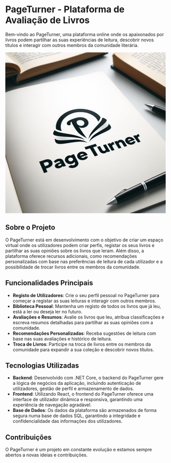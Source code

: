 # PageTurner - Plataforma de Avaliação de Livros

Bem-vindo ao PageTurner, uma plataforma online onde os apaixonados por livros podem partilhar as suas experiências de leitura, descobrir novos títulos e interagir com outros membros da comunidade literária.

[![Banner PageTurner](https://github.com/hs1lva/PageTurner/raw/main/img/logos/banner.jpg)](https://link_para_seu_destino)

## Sobre o Projeto

O PageTurner está em desenvolvimento com o objetivo de criar um espaço virtual onde os utilizadores podem criar perfis, registar os seus livros e partilhar as suas opiniões sobre os livros que leram. Além disso, a plataforma oferece recursos adicionais, como recomendações personalizadas com base nas preferências de leitura de cada utilizador e a possibilidade de trocar livros entre os membros da comunidade.

## Funcionalidades Principais

- **Registo de Utilizadores**: Crie o seu perfil pessoal no PageTurner para começar a registar as suas leituras e interagir com outros membros.
- **Biblioteca Pessoal**: Mantenha um registo de todos os livros que já leu, está a ler ou deseja ler no futuro.
- **Avaliações e Resumos**: Avalie os livros que leu, atribua classificações e escreva resumos detalhadas para partilhar as suas opiniões com a comunidade.
- **Recomendações Personalizadas**: Receba sugestões de leitura com base nas suas avaliações e histórico de leitura.
- **Troca de Livros**: Participe na troca de livros entre os membros da comunidade para expandir a sua coleção e descobrir novos títulos.

## Tecnologias Utilizadas

- **Backend**: Desenvolvido com .NET Core, o backend do PageTurner gere a lógica de negócios da aplicação, incluindo autenticação de utilizadores, gestão de perfil e armazenamento de dados.
- **Frontend**: Utilizando React, o frontend do PageTurner oferece uma interface de utilizador dinâmica e responsiva, garantindo uma experiência de navegação agradável.
- **Base de Dados**: Os dados da plataforma são armazenados de forma segura numa base de dados SQL, garantindo a integridade e confidencialidade das informações dos utilizadores.

## Contribuições

O PageTurner é um projeto em constante evolução e estamos sempre abertos a novas ideias e contribuições.

